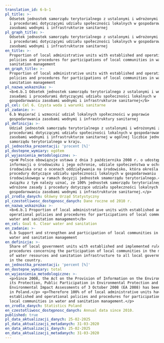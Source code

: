 ```yaml
---
translation_id: 6-b-1
pl_title: >-
  Odsetek jednostek samorządu terytorialnego z ustalonymi i wdrożonymi zasadami
  i procedurami dotyczącymi udziału społeczności lokalnych w gospodarowaniu
  zasobami wodnymi i infrastrukturze sanitarnej
pl_graph_title: >-
  Odsetek jednostek samorządu terytorialnego z ustalonymi i wdrożonymi zasadami
  i procedurami dotyczącymi udziału społeczności lokalnych w gospodarowaniu
  zasobami wodnymi i infrastrukturze sanitarnej
en_title: >-
  Proportion of local administrative units with established and operational
  policies and procedures for participations of local communities in water and
  sanitation management
en_graph_title: >-
  Proportion of local administrative units with established and operational
  policies and procedures for participations of local communities in water and
  sanitation management
pl_nazwa_wskaznika: >-
  <b>6.b.1 Odsetek jednostek samorządu terytorialnego z ustalonymi i wdrożonymi
  zasadami i procedurami dotyczącymi udziału społeczności lokalnych w
  gospodarowaniu zasobami wodnymi i infrastrukturze sanitarnej</b>
pl_cel: Cel 6. Czysta woda i warunki sanitarne
pl_zadanie: >-
  6.b Wspierać i wzmocnić udział lokalnych społeczności w poprawie
  gospodarowania zasobami wodnymi i infrastruktury sanitarnej
pl_definicja: >-
  Udział jednostek samorządu terytorialnego z ustalonymi i wdrożonymi zasadami i
  procedurami dotyczącymi udziału społeczności lokalnych w gospodarowaniu
  zasobami wodnymi i infrastrukturze sanitarnej w ogólnej liczbie jednostek
  samorządu terytorialnego w kraju.
pl_jednostka_prezentacji: 'procent [%]'
pl_dostepne_wymiary: ogółem
pl_wyjasnienia_metodologiczne: >-
  <p>W Polsce obowiązuje ustawa z dnia 3 października 2008 r. o udostępnianiu
  informacji o środowisku i jego ochronie, udziale społeczeństwa w ochronie
  środowiska oraz o ocenach oddziaływania na środowisko, która określa zasady i
  procedury dotyczące udziału społeczności lokalnych w gospodarowaniu
  środowiskowego w ramach decyzji jednostek smamorządu terytorialnego.</p> <p>W
  związku z tym należy uznać, ze 100% jednostek samorządu terytorialnego ma
  wdrożone zasady i procedury dotyczące udziału społeczności lokalnych w
  gospodarowaniu zasobami wodnymi i infrastrukturze sanitarnej.</p>
pl_zrodlo_danych: Główny Urząd Statystyczny
pl_czestotliwosc_dostępnosc_danych: Dane roczne od 2010 r.
en_nazwa_wskaznika: >-
  <b>6.b.1 Proportion of local administrative units with established and
  operational policies and procedures for participations of local communities in
  water and sanitation management</b>
en_cel: Goal 6. Clear water and sanitation
en_zadanie: >-
  6.b Support and strengthen and participation of local communities in improving
  water and sanitation management
en_definicja: >-
  Share of local government units with established and implemented rules and
  procedures concerning the participation of local communities in the management
  of water resources and sanitation infrastructure to all local government units
  in the country.
en_jednostka_prezentacji: 'percent [%]'
en_dostepne_wymiary: total
en_wyjasnienia_metodologiczne: >-
  <p>Since 2008, the Act on the Provision of Information on the Environment and
  its Protection, Public Participation in Environmental Protection and
  Environmental Impact Assessments of 3 October 2008 (EA 2008) has been in force
  in Poland.</p> <p>Therefore 100% of of local administrative units have
  established and operational policies and procedures for participations of
  local communities in water and sanitation management.</p>
en_zrodlo_danych: Statistics Poland
en_czestotliwosc_dostępnosc_danych: Annual data since 2010.
published: true
pl_data_aktualizacji_danych: 25-02-2025
pl_data_aktualizacji_metadanych: 31-03-2020
en_data_aktualizacji_danych: 25-02-2025
en_data_aktualizacji_metadanych: 31-03-2020
---
```

